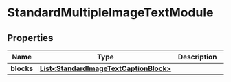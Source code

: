 
# StandardMultipleImageTextModule

## Properties
Name | Type | Description | Notes
------------ | ------------- | ------------- | -------------
**blocks** | [**List&lt;StandardImageTextCaptionBlock&gt;**](StandardImageTextCaptionBlock.md) |  |  [optional]



